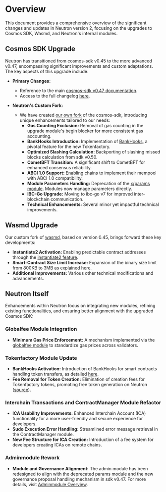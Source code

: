 # Overview

This document provides a comprehensive overview of the significant changes and updates in Neutron version 2, focusing on the upgrades to Cosmos SDK, Wasmd, and Neutron's internal modules.

## Cosmos SDK Upgrade

Neutron has transitioned from cosmos-sdk v0.45 to the more advanced v0.47, encompassing significant improvements and custom adaptations. The key aspects of this upgrade include:

- **Primary Changes:**
    - Reference to the main [cosmos-sdk v0.47 documentation](https://docs.cosmos.network/v0.47/learn/intro/overview).
    - Access to the full changelog [here](https://github.com/cosmos/cosmos-sdk/blob/v0.47.0/CHANGELOG.md).

- **Neutron's Custom Fork:**
    - We have created [our own fork](https://github.com/neutron-org/cosmos-sdk) of the cosmos-sdk, introducing unique enhancements tailored to our needs:
        - **Gas Counting Exclusion:** Removal of gas counting in the upgrade module's begin blocker for more consistent gas accounting.
        - **BankHooks Introduction:** Implementation of [BankHooks](https://github.com/neutron-org/cosmos-sdk/pull/2), a pivotal feature for the new Tokenfactory.
        - **Optimized Slashing Calculation:** Backporting of slashing missed blocks calculation from sdk v0.50.
        - **CometBFT Transition:** A significant shift to CometBFT for enhanced consensus reliability.
        - **ABCI 1.0 Support:** Enabling chains to implement their mempool with ABCI 1.0 compatibility.
        - **Module Parameters Handling:** Deprecation of the [x/params module](https://docs.cosmos.network/v0.47/modules/params). Modules now manage parameters directly.
        - **IBC-Go Upgrade:** Moving to ibc-go v7 for improved inter-blockchain communication.
        - **Technical Enhancements:** Several minor yet impactful technical improvements.

## Wasmd Upgrade

Our custom fork of [wasmd](https://github.com/neutron-org/wasmd), based on version 0.45, brings forward these key developments:

- **Instantiate2 Activation:** Enabling predictable contract addresses through the [instantiate2 feature](https://docs.rs/cosmwasm-std/1.2.1/cosmwasm_std/fn.instantiate2_address.html).
- **Smart-Contract Size Limit Increase:** Expansion of the binary size limit from 800KB to 3MB as [explained here](https://github.com/neutron-org/neutron/pull/320).
- **Additional Improvements:** Various other technical modifications and advancements.

## Neutron Itself

Enhancements within Neutron focus on integrating new modules, refining existing functionalities, and ensuring better alignment with the upgraded Cosmos SDK:

### Globalfee Module Integration

- **Minimum Gas Price Enforcement:** A mechanism implemented via the [globalfee module](https://github.com/cosmos/gaia/blob/feat/sdk-47-ibc-7/docs/modules/globalfee.md) to standardize gas prices across validators.

### Tokenfactory Module Update

- **BankHooks Activation:** Introduction of BankHooks for smart contracts handling token transfers, as detailed [here](https://github.com/neutron-org/neutron/blob/update-sdk47/x/tokenfactory/keeper/before_send.go).
- **Fee Removal for Token Creation:** Elimination of creation fees for Tokenfactory tokens, promoting free token generation on Neutron ([source](https://github.com/neutron-org/neutron/blob/e605ed3db4381994ee8185ba4a0ff0877d34e67f/app/upgrades/v2.0.0/upgrades.go#L157)).

### Interchain Transactions and ContractManager Module Refactor

- **ICA Usability Improvements:** Enhanced Interchain Account (ICA) functionality for a more user-friendly and secure experience for developers.
- **Sudo Execution Error Handling:** Streamlined error message retrieval in the ContractManager module.
- **New Fee Structure for ICA Creation:** Introduction of a fee system for developers creating ICAs on remote chains.

### Adminmodule Rework

- **Module and Governance Alignment:** The admin module has been redesigned to align with the deprecated params module and the new governance proposal handling mechanism in sdk v0.47. For more details, visit [Adminmodule Overview](/neutron/modules/admin-module/overview).

